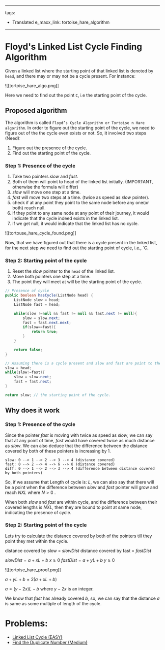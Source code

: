
---
tags:
  - Translated
e_maxx_link: tortoise_hare_algorithm
---

# Floyd's Linked List Cycle Finding Algorithm

Given a linked list where the starting point of that linked list is denoted by `head`, and there may or may not be a cycle present. For instance:

![[tortoise_hare_algo.png]]

Here we need to find out the point `C`, i.e the starting point of the cycle.

## Proposed algorithm
The algorithm is called `Floyd’s Cycle Algorithm or Tortoise n Hare algorithm`.
In order to figure out the starting point of the cycle, we need to figure out of the the cycle even exists or not.
So, it involved two steps (Need):
1. Figure out the presence of the cycle. 
2. Find out the starting point of the cycle.

### Step 1: Presence of the cycle
1. Take two pointers $slow$ and $fast$.
2. Both of them will point to head of the linked list initially. (IMPORTANT, otherwise the formula will differ)
3. $slow$ will move one step at a time.
4. $fast$ will move two steps at a time. (twice as speed as $slow$ pointer).
5. check if at any point they point to the same node before any one(or both) reach null.
6. if they point to any same node at any point of their journey, it would indicate that the cycle indeed exists in the linked list.
7. if we get null, it would indicate that the linked list has no cycle.

![[tortouse_hare_cycle_found.png]]

Now, that we have figured out that there is a cycle present in the linked list, for the next step we need to find out the starting point of cycle, i.e., `C.
### Step 2: Starting point of the cycle
1. Reset the $slow$ pointer to the `head` of the linked list.
2. Move both pointers one step at a time.
3. The point they will meet at will be the starting point of the cycle.

```java
// Presence of cycle
public boolean hasCycle(ListNode head) {
    ListNode slow = head;
    ListNode fast = head;

    while(slow !=null && fast != null && fast.next != null){
        slow = slow.next;
        fast = fast.next.next;
        if(slow==fast){
            return true;
        }
    }

    return false;
}
```

```java
// Assuming there is a cycle present and slow and fast are point to their meeting point
slow = head;
while(slow!=fast){
	slow = slow.next;
	fast = fast.next;
}

return slow; // the starting point of the cycle.
```

## Why does it work

### Step 1: Presence of the cycle
Since the pointer $fast$ is moving with twice as speed as $slow$, we can say that at any point of time, $fast$ would have covered twice as much distance as $slow$.
We can also deduce that the difference between the distance covered by both of these pointers is increasing by $1$. 
```
slow: 0 --> 1 --> 2 --> 3 --> 4 (distance covered)
fast: 0 --> 2 --> 4 --> 6 --> 8 (distance covered)
diff: 0 --> 1 --> 2 --> 3 --> 4 (difference between distance covered by both pointers)
```

So, if we assume that Length of cycle is: $L$, we can also say that there will be a point when the difference between $slow$ and $fast$ pointer will grow and reach $NXL$ where $N>0$ .

When both $slow$ and $fast$ are within cycle, and the difference between their covered lengths is $NXL$, then they are bound to point at same node, indicating the presence of cycle.

### Step 2: Starting point of the cycle

Lets try to calculate the distance covered by both of the pointers till they point they met within the cycle.

distance covered by slow = $slowDist$
distance covered by fast  = $fastDist$

$slowDist = a + xL + b$            $x\ge0$
$fastDist = a + yL + b$            $y\ge0$

![[tortoise_hare_proof.png]]

$a + yL + b = 2(a + xL + b)$

$a=(y-2x)L-b$   where $y-2x$ is an integer.

We know that $fast$ has already covered $b$, so, we can say that the distance $a$ is same as some multiple of length of the cycle.

# Problems:
- [Linked List Cycle (EASY)](https://leetcode.com/problems/linked-list-cycle/)
- [Find the Duplicate Number (Medium)](https://leetcode.com/problems/find-the-duplicate-number/)

